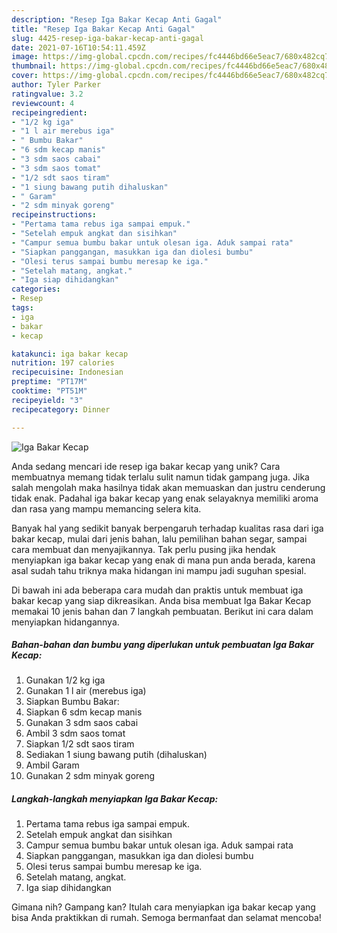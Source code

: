 ```yaml
---
description: "Resep Iga Bakar Kecap Anti Gagal"
title: "Resep Iga Bakar Kecap Anti Gagal"
slug: 4425-resep-iga-bakar-kecap-anti-gagal
date: 2021-07-16T10:54:11.459Z
image: https://img-global.cpcdn.com/recipes/fc4446bd66e5eac7/680x482cq70/iga-bakar-kecap-foto-resep-utama.jpg
thumbnail: https://img-global.cpcdn.com/recipes/fc4446bd66e5eac7/680x482cq70/iga-bakar-kecap-foto-resep-utama.jpg
cover: https://img-global.cpcdn.com/recipes/fc4446bd66e5eac7/680x482cq70/iga-bakar-kecap-foto-resep-utama.jpg
author: Tyler Parker
ratingvalue: 3.2
reviewcount: 4
recipeingredient:
- "1/2 kg iga"
- "1 l air merebus iga"
- " Bumbu Bakar"
- "6 sdm kecap manis"
- "3 sdm saos cabai"
- "3 sdm saos tomat"
- "1/2 sdt saos tiram"
- "1 siung bawang putih dihaluskan"
- " Garam"
- "2 sdm minyak goreng"
recipeinstructions:
- "Pertama tama rebus iga sampai empuk."
- "Setelah empuk angkat dan sisihkan"
- "Campur semua bumbu bakar untuk olesan iga. Aduk sampai rata"
- "Siapkan panggangan, masukkan iga dan diolesi bumbu"
- "Olesi terus sampai bumbu meresap ke iga."
- "Setelah matang, angkat."
- "Iga siap dihidangkan"
categories:
- Resep
tags:
- iga
- bakar
- kecap

katakunci: iga bakar kecap 
nutrition: 197 calories
recipecuisine: Indonesian
preptime: "PT17M"
cooktime: "PT51M"
recipeyield: "3"
recipecategory: Dinner

---
```



![Iga Bakar Kecap](https://img-global.cpcdn.com/recipes/fc4446bd66e5eac7/680x482cq70/iga-bakar-kecap-foto-resep-utama.jpg)

Anda sedang mencari ide resep iga bakar kecap yang unik? Cara membuatnya memang tidak terlalu sulit namun tidak gampang juga. Jika salah mengolah maka hasilnya tidak akan memuaskan dan justru cenderung tidak enak. Padahal iga bakar kecap yang enak selayaknya memiliki aroma dan rasa yang mampu memancing selera kita.

Banyak hal yang sedikit banyak berpengaruh terhadap kualitas rasa dari iga bakar kecap, mulai dari jenis bahan, lalu pemilihan bahan segar, sampai cara membuat dan menyajikannya. Tak perlu pusing jika hendak menyiapkan iga bakar kecap yang enak di mana pun anda berada, karena asal sudah tahu triknya maka hidangan ini mampu jadi suguhan spesial.




Di bawah ini ada beberapa cara mudah dan praktis untuk membuat iga bakar kecap yang siap dikreasikan. Anda bisa membuat Iga Bakar Kecap memakai 10 jenis bahan dan 7 langkah pembuatan. Berikut ini cara dalam menyiapkan hidangannya.

<!--inarticleads1-->

##### Bahan-bahan dan bumbu yang diperlukan untuk pembuatan Iga Bakar Kecap:

1. Gunakan 1/2 kg iga
1. Gunakan 1 l air (merebus iga)
1. Siapkan  Bumbu Bakar:
1. Siapkan 6 sdm kecap manis
1. Gunakan 3 sdm saos cabai
1. Ambil 3 sdm saos tomat
1. Siapkan 1/2 sdt saos tiram
1. Sediakan 1 siung bawang putih (dihaluskan)
1. Ambil  Garam
1. Gunakan 2 sdm minyak goreng




<!--inarticleads2-->

##### Langkah-langkah menyiapkan Iga Bakar Kecap:

1. Pertama tama rebus iga sampai empuk.
1. Setelah empuk angkat dan sisihkan
1. Campur semua bumbu bakar untuk olesan iga. Aduk sampai rata
1. Siapkan panggangan, masukkan iga dan diolesi bumbu
1. Olesi terus sampai bumbu meresap ke iga.
1. Setelah matang, angkat.
1. Iga siap dihidangkan




Gimana nih? Gampang kan? Itulah cara menyiapkan iga bakar kecap yang bisa Anda praktikkan di rumah. Semoga bermanfaat dan selamat mencoba!
